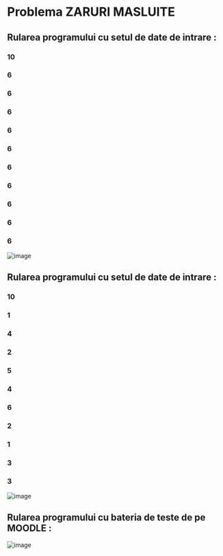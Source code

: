 # Problema ZARURI MASLUITE
## Rularea programului cu setul de date de intrare : 
### 10
### 6
### 6
### 6
### 6
### 6
### 6
### 6
### 6
### 6
### 6
![image](https://github.com/crchende/practica2023/assets/137763813/9e061932-78c0-4062-80c4-cbea63a36c32)

## Rularea programului cu setul de date de intrare : 
### 10
### 1
### 4
### 2
### 5
### 4
### 6
### 2
### 1
### 3
### 3
![image](https://github.com/crchende/practica2023/assets/137763813/3653a2d3-fee0-4ad5-b55f-6a566ae803c0)

## Rularea programului cu bateria de teste de pe MOODLE :
![image](https://github.com/crchende/practica2023/assets/137763813/f7f06d19-7b38-48eb-a4a0-f6ccb99692fc)
